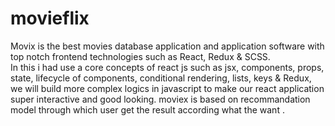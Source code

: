 # movieflix

Movix is the best movies database application and application software  with top notch frontend technologies such as React, Redux & SCSS. <br> In this i had use a  core concepts of react js such as jsx, components, props, state,  lifecycle of components, conditional rendering, lists, keys & Redux,<br> we will build more complex logics in javascript to make our react application super interactive and good looking. moviex is based on recommandation model through which user get the result according what the want .

